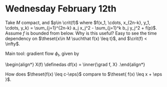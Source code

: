 # Wednesday February 12th


Take $M$ compact, and $p\in \crit(f)$ where $f(x_1, \cdots, x_{2n-k}, y_1, \cdots, y_k) = \sum_{j=1}^{2n-k} a_j x_j^2 - \sum_{j=1}^k b_j y_j^2 + f(p)$.
Assume $f$ is bounded from below.
Why is this useful?
Easy to see the time dependency on $\theset{x\in M \suchthat f(x) \leq t}$, and $\crit(f) < \infty$.

Main tool: gradient flow $\phi_t$, given by

\begin{align*}
X(f) \definedas df(x) = \inner{\grad f, X}
.\end{align*}

How does $\theset{f(x) \leq c-\eps}$ compare to $\theset{ f(x) \leq x + \eps }$.

